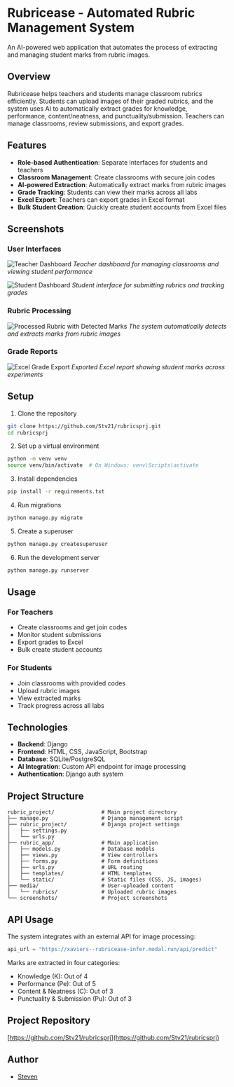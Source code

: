 # Rubricease - Automated Rubric Management System

An AI-powered web application that automates the process of extracting and managing student marks from rubric images.

## Overview

Rubricease helps teachers and students manage classroom rubrics efficiently. Students can upload images of their graded rubrics, and the system uses AI to automatically extract grades for knowledge, performance, content/neatness, and punctuality/submission. Teachers can manage classrooms, review submissions, and export grades.

## Features

- **Role-based Authentication**: Separate interfaces for students and teachers
- **Classroom Management**: Create classrooms with secure join codes
- **AI-powered Extraction**: Automatically extract marks from rubric images
- **Grade Tracking**: Students can view their marks across all labs
- **Excel Export**: Teachers can export grades in Excel format
- **Bulk Student Creation**: Quickly create student accounts from Excel files

## Screenshots

### User Interfaces
![Teacher Dashboard](screenshots/teacher_dashboard.png)
*Teacher dashboard for managing classrooms and viewing student performance*

![Student Dashboard](screenshots/student_dashboard.png)
*Student interface for submitting rubrics and tracking grades*

### Rubric Processing
![Processed Rubric with Detected Marks](screenshots/rub_after.png)
*The system automatically detects and extracts marks from rubric images*

### Grade Reports
![Excel Grade Export](screenshots/excel_grades.png)
*Exported Excel report showing student marks across experiments*

## Setup

1. Clone the repository
```bash
git clone https://github.com/Stv21/rubricsprj.git
cd rubricsprj
```

2. Set up a virtual environment
```bash
python -m venv venv
source venv/bin/activate  # On Windows: venv\Scripts\activate
```

3. Install dependencies
```bash
pip install -r requirements.txt
```

4. Run migrations
```bash
python manage.py migrate
```

5. Create a superuser
```bash
python manage.py createsuperuser
```

6. Run the development server
```bash
python manage.py runserver
```

## Usage

### For Teachers
- Create classrooms and get join codes
- Monitor student submissions
- Export grades to Excel
- Bulk create student accounts

### For Students
- Join classrooms with provided codes
- Upload rubric images
- View extracted marks
- Track progress across all labs

## Technologies

- **Backend**: Django
- **Frontend**: HTML, CSS, JavaScript, Bootstrap
- **Database**: SQLite/PostgreSQL
- **AI Integration**: Custom API endpoint for image processing
- **Authentication**: Django auth system

## Project Structure

```
rubric_project/               # Main project directory
├── manage.py                 # Django management script
├── rubric_project/           # Django project settings
│   ├── settings.py
│   └── urls.py
├── rubric_app/               # Main application
│   ├── models.py             # Database models
│   ├── views.py              # View controllers
│   ├── forms.py              # Form definitions
│   ├── urls.py               # URL routing
│   ├── templates/            # HTML templates
│   └── static/               # Static files (CSS, JS, images)
├── media/                    # User-uploaded content
│   └── rubrics/              # Uploaded rubric images
└── screenshots/              # Project screenshots
```

## API Usage

The system integrates with an external API for image processing:
```python
api_url = "https://xaviers--rubricease-infer.modal.run/api/predict"
```

Marks are extracted in four categories:
- Knowledge (K): Out of 4
- Performance (Pe): Out of 5
- Content & Neatness (C): Out of 3
- Punctuality & Submission (Pu): Out of 3

## Project Repository

[https://github.com/Stv21/rubricsprj](https://github.com/Stv21/rubricsprj)

## Author

- [Steven](https://github.com/Stv21)
